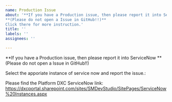 ```yaml
---
name: Production Issue
about: '**If you have a Production issue, then please report it into ServiceNow**
**(Please do not open a Issue in GitHub!!)** 
Click there for more instruction.'
title: ''
labels: ''
assignees: ''

---
```


**If you have a Production issue, then please report it into ServiceNow **
(Please do not open a Issue in GitHub!!)

Select the apporiate instance of service now  and report the issue.:

Please find the Platform DXC ServiceNow link:
https://dxcportal.sharepoint.com/sites/SMDevStudio/SitePages/ServiceNow%20Instances.aspx
